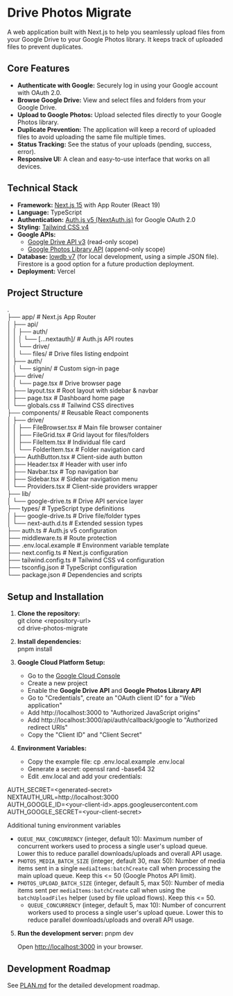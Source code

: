 # **Drive Photos Migrate**

A web application built with Next.js to help you seamlessly upload files from your Google Drive to your Google Photos library. It keeps track of uploaded files to prevent duplicates.

## **Core Features**

- **Authenticate with Google:** Securely log in using your Google account with OAuth 2.0.
- **Browse Google Drive:** View and select files and folders from your Google Drive.
- **Upload to Google Photos:** Upload selected files directly to your Google Photos library.
- **Duplicate Prevention:** The application will keep a record of uploaded files to avoid uploading the same file multiple times.
- **Status Tracking:** See the status of your uploads (pending, success, error).
- **Responsive UI:** A clean and easy-to-use interface that works on all devices.

## **Technical Stack**

- **Framework:** [Next.js 15](https://nextjs.org/) with App Router (React 19\)
- **Language:** TypeScript
- **Authentication:** [Auth.js v5 (NextAuth.js)](https://authjs.dev/) for Google OAuth 2.0
- **Styling:** [Tailwind CSS v4](https://tailwindcss.com/)
- **Google APIs:**
  - [Google Drive API v3](https://developers.google.com/drive/api/v3/about-sdk) (read-only scope)
  - [Google Photos Library API](https://developers.google.com/photos/library/guides/overview) (append-only scope)
- **Database:** [lowdb v7](https://github.com/typicode/lowdb) (for local development, using a simple JSON file). Firestore is a good option for a future production deployment.
- **Deployment:** Vercel

## **Project Structure**

.  
├── app/ \# Next.js App Router  
│ ├── api/  
│ │ ├── auth/  
│ │ │ └── \[...nextauth\]/ \# Auth.js API routes  
│ │ └── drive/  
│ │ └── files/ \# Drive files listing endpoint  
│ ├── auth/  
│ │ └── signin/ \# Custom sign-in page  
│ ├── drive/  
│ │ └── page.tsx \# Drive browser page  
│ ├── layout.tsx \# Root layout with sidebar & navbar  
│ ├── page.tsx \# Dashboard home page  
│ └── globals.css \# Tailwind CSS directives  
├── components/ \# Reusable React components  
│ ├── drive/  
│ │ ├── FileBrowser.tsx \# Main file browser container  
│ │ ├── FileGrid.tsx \# Grid layout for files/folders  
│ │ ├── FileItem.tsx \# Individual file card  
│ │ └── FolderItem.tsx \# Folder navigation card  
│ ├── AuthButton.tsx \# Client-side auth button  
│ ├── Header.tsx \# Header with user info  
│ ├── Navbar.tsx \# Top navigation bar  
│ ├── Sidebar.tsx \# Sidebar navigation menu  
│ └── Providers.tsx \# Client-side providers wrapper  
├── lib/  
│ └── google-drive.ts \# Drive API service layer  
├── types/ \# TypeScript type definitions  
│ ├── google-drive.ts \# Drive file/folder types  
│ └── next-auth.d.ts \# Extended session types  
├── auth.ts \# Auth.js v5 configuration  
├── middleware.ts \# Route protection  
├── .env.local.example \# Environment variable template  
├── next.config.ts \# Next.js configuration  
├── tailwind.config.ts \# Tailwind CSS v4 configuration  
├── tsconfig.json \# TypeScript configuration  
└── package.json \# Dependencies and scripts

## **Setup and Installation**

1. **Clone the repository:**  
   git clone \<repository-url\>  
   cd drive-photos-migrate

2. **Install dependencies:**  
   pnpm install

3. **Google Cloud Platform Setup:**
   - Go to the [Google Cloud Console](https://console.cloud.google.com/)
   - Create a new project
   - Enable the **Google Drive API** and **Google Photos Library API**
   - Go to "Credentials", create an "OAuth client ID" for a "Web application"
   - Add http://localhost:3000 to "Authorized JavaScript origins"
   - Add http://localhost:3000/api/auth/callback/google to "Authorized redirect URIs"
   - Copy the "Client ID" and "Client Secret"
4. **Environment Variables:**
   - Copy the example file: cp .env.local.example .env.local
   - Generate a secret: openssl rand \-base64 32
   - Edit .env.local and add your credentials:

AUTH_SECRET=\<generated-secret\>  
NEXTAUTH_URL=http://localhost:3000  
AUTH_GOOGLE_ID=\<your-client-id\>.apps.googleusercontent.com  
AUTH_GOOGLE_SECRET=\<your-client-secret\>

Additional tuning environment variables

- `QUEUE_MAX_CONCURRENCY` (integer, default 10): Maximum number of concurrent
  workers used to process a single user's upload queue. Lower this to reduce
  parallel downloads/uploads and overall API usage.
- `PHOTOS_MEDIA_BATCH_SIZE` (integer, default 30, max 50): Number of media
  items sent in a single `mediaItems:batchCreate` call when processing the
  main upload queue. Keep this <= 50 (Google Photos API limit).
- `PHOTOS_UPLOAD_BATCH_SIZE` (integer, default 5, max 50): Number of media
  items sent per `mediaItems:batchCreate` call when using the `batchUploadFiles`
  helper (used by file upload flows). Keep this <= 50.
  - `QUEUE_CONCURRENCY` (integer, default 5, max 10): Number of concurrent
    workers used to process a single user's upload queue. Lower this to reduce
    parallel downloads/uploads and overall API usage.

5. **Run the development server:**
   pnpm dev

   Open [http://localhost:3000](https://www.google.com/search?q=http://localhost:3000) in your browser.

## **Development Roadmap**

See [PLAN.md](PLAN.md) for the detailed development roadmap.

